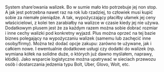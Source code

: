System share’owania walizek. 
Bo w sumie mało kto potrzebuje jej non stop. A jak jest potrzebna nawet raz na rok lub rzadziej, to człowiek musi kupić sobie za niemałe pieniądze.
A tak, wypożyczający płaciłby ułamek jej ceny właścicielowi, z kolei ten zarabiałby na walizce w czasie kiedy jej nie używa.
Dodatkowym plusem jest że za każdym razem można sobie dobrać rozmiar i inne cechy walizki pod konkretny wyjazd.
Plus można oprzeć na tej bazie biznes polegający na wypożyczaniu walizek (samemu lub zachęcić inne osoby/firmy).
Można też dodać opcje zakupu: zarówno te używane, jak i całkiem nowe.
I ewentualnie dodatkowe usługi czy dodatki do walizek (np. wymiana kółek na solidne duże, o których już dawno myślałem, naprawy, kłódki).
Jako wsparcie logistyczne można upatrywać w sieciach przewozu osób i dostarczania jedzenia typu Bolt, Uber, Glovo, Wolt, etc.